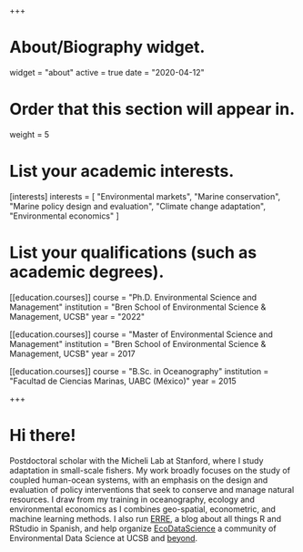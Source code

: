 +++
# About/Biography widget.
widget = "about"
active = true
date = "2020-04-12"

# Order that this section will appear in.
weight = 5

# List your academic interests.
[interests]
  interests = [
    "Environmental markets",
    "Marine conservation",
    "Marine policy design and evaluation",
    "Climate change adaptation",
    "Environmental economics"
  ]

# List your qualifications (such as academic degrees).
[[education.courses]]
  course = "Ph.D. Environmental Science and Management"
  institution = "Bren School of Environmental Science & Management, UCSB"
  year = "2022"

[[education.courses]]
  course = "Master of Environmental Science and Management"
  institution = "Bren School of Environmental Science & Management, UCSB"
  year = 2017

[[education.courses]]
  course = "B.Sc. in Oceanography"
  institution = "Facultad de Ciencias Marinas, UABC (México)"
  year = 2015

 
+++

# Hi there!

Postdoctoral scholar with the Micheli Lab at Stanford, where I study adaptation in small-scale fishers. My work broadly focuses on the study of coupled human-ocean systems, with an emphasis on the design and evaluation of policy interventions that seek to conserve and manage natural resources. I draw from my training in oceanography, ecology and environmental economics as I combines geo-spatial, econometric, and machine learning methods. I also run [ERRE](https://www.erre-esp.org/), a blog about all things R and RStudio in Spanish, and help organize [EcoDataScience](http://eco-data-science.github.io/) a community of Environmental Data Science at UCSB and [beyond](https://github.com/eco-data-science/community_survey).

